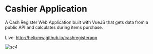 # Cashier Application
 A Cash Register Web Application built with VueJS that gets data from a public API and calculates during items purchase.
 <br><br>Live: http://helixmw.github.io/cashregisterapp
 
 ![sc4](https://user-images.githubusercontent.com/80950420/197962452-5631f769-cd30-48aa-84aa-a5d2d35eb53f.png)

